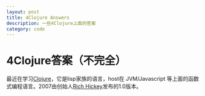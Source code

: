 ```yaml
---
layout: post
title: 4Clojure Answers
description: 一些4Clojure上面的答案
category: code
---
```


# 4Clojure答案（不完全）

最近在学习[Clojure][]，它是lisp家族的语言，host在 JVM/Javascript 等上面的函数式编程语言。2007由创始人[Rich Hickey][]发布的1.0版本。

[Clojure]: http://clojure.org
[Rich Hickey]: https://github.com/richhickey


